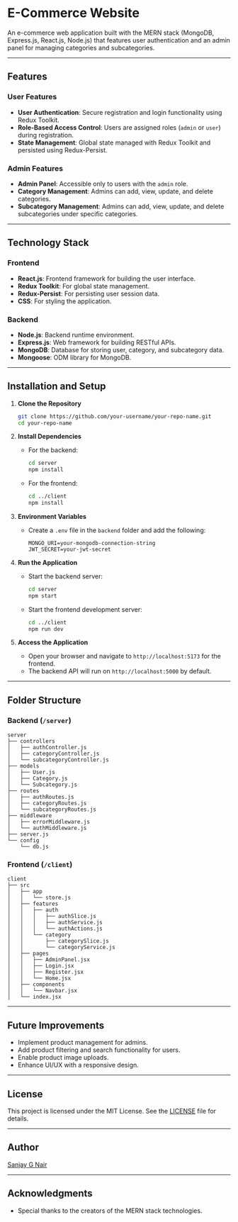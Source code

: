 # E-Commerce Website

An e-commerce web application built with the MERN stack (MongoDB, Express.js, React.js, Node.js) that features user authentication and an admin panel for managing categories and subcategories.

---

## Features

### User Features

- **User Authentication**: Secure registration and login functionality using Redux Toolkit.
- **Role-Based Access Control**: Users are assigned roles (`admin` or `user`) during registration.
- **State Management**: Global state managed with Redux Toolkit and persisted using Redux-Persist.

### Admin Features

- **Admin Panel**: Accessible only to users with the `admin` role.
- **Category Management**: Admins can add, view, update, and delete categories.
- **Subcategory Management**: Admins can add, view, update, and delete subcategories under specific categories.

---

## Technology Stack

### Frontend

- **React.js**: Frontend framework for building the user interface.
- **Redux Toolkit**: For global state management.
- **Redux-Persist**: For persisting user session data.
- **CSS**: For styling the application.

### Backend

- **Node.js**: Backend runtime environment.
- **Express.js**: Web framework for building RESTful APIs.
- **MongoDB**: Database for storing user, category, and subcategory data.
- **Mongoose**: ODM library for MongoDB.

---

## Installation and Setup

1. **Clone the Repository**

   ```bash
   git clone https://github.com/your-username/your-repo-name.git
   cd your-repo-name
   ```

2. **Install Dependencies**

   - For the backend:
     ```bash
     cd server
     npm install
     ```
   - For the frontend:
     ```bash
     cd ../client
     npm install
     ```

3. **Environment Variables**

   - Create a `.env` file in the `backend` folder and add the following:
     ```env
     MONGO_URI=your-mongodb-connection-string
     JWT_SECRET=your-jwt-secret
     ```

4. **Run the Application**

   - Start the backend server:
     ```bash
     cd server
     npm start
     ```
   - Start the frontend development server:
     ```bash
     cd ../client
     npm run dev
     ```

5. **Access the Application**

   - Open your browser and navigate to `http://localhost:5173` for the frontend.
   - The backend API will run on `http://localhost:5000` by default.

---

## Folder Structure

### Backend (`/server`)

```
server
├── controllers
│   ├── authController.js
│   ├── categoryController.js
│   └── subcategoryController.js
├── models
│   ├── User.js
│   ├── Category.js
│   └── Subcategory.js
├── routes
│   ├── authRoutes.js
│   ├── categoryRoutes.js
│   └── subcategoryRoutes.js
├── middleware
│   ├── errorMiddleware.js
│   └── authMiddleware.js
├── server.js
└── config
    └── db.js
```

### Frontend (`/client`)

```
client
├── src
│   ├── app
│   │   └── store.js
│   ├── features
│   │   ├── auth
│   │   │   ├── authSlice.js
│   │   │   ├── authService.js
│   │   │   └── authActions.js
│   │   └── category
│   │       ├── categorySlice.js
│   │       └── categoryService.js
│   ├── pages
│   │   ├── AdminPanel.jsx
│   │   ├── Login.jsx
│   │   ├── Register.jsx
│   │   └── Home.jsx
│   ├── components
│   │   └── Navbar.jsx
│   └── index.jsx
```

---

## Future Improvements

- Implement product management for admins.
- Add product filtering and search functionality for users.
- Enable product image uploads.
- Enhance UI/UX with a responsive design.

---

## License

This project is licensed under the MIT License. See the [LICENSE](LICENSE) file for details.

---

## Author

[Sanjay G Nair](https://github.com/your-username)

---

## Acknowledgments

- Special thanks to the creators of the MERN stack technologies.

